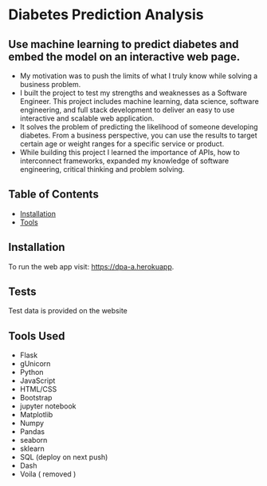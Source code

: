 # Diabetes Prediction Analysis 

## Use machine learning to predict diabetes and embed the model on an interactive web page. 

- My motivation was to push the limits of what I truly know while solving a business problem.
- I built the project to test my strengths and weaknesses as a Software Engineer. This project includes machine learning, data science, software engineering, and full stack development to deliver an easy to use interactive and scalable web application. 
- It solves the problem of predicting the likelihood of someone developing diabetes. From a business perspective, you can use the results to target certain age or weight ranges for a specific service or product.
- While building this project I learned the importance of APIs, how to interconnect frameworks, expanded my knowledge of software engineering, critical thinking and problem solving.  


## Table of Contents

- [Installation](#installation)
- [Tools](#tools)

## Installation
To run the web app visit: https://dpa-a.herokuapp.


## Tests
Test data is provided on the website 


## Tools Used
- Flask
- gUnicorn
- Python
- JavaScript
- HTML/CSS
- Bootstrap
- jupyter notebook
- Matplotlib
- Numpy 
- Pandas 
- seaborn
- sklearn 
- SQL (deploy on next push)
- Dash 
- Voila ( removed )

